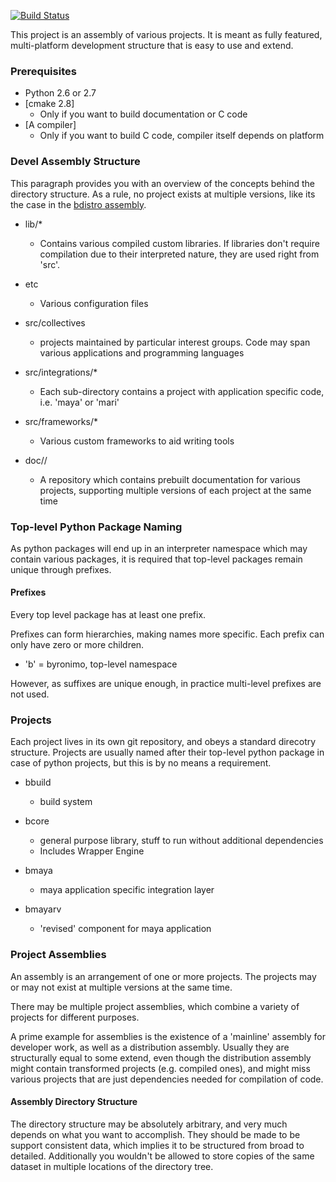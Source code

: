 [![Build Status](https://travis-ci.org/Byron/bdevel-assembly.svg?branch=master)](https://travis-ci.org/Byron/bdevel-assembly)

This project is an assembly of various projects. It is meant as fully featured, multi-platform development structure that is easy to use and extend.


### Prerequisites

* Python 2.6 or 2.7
* [cmake 2.8]
    - Only if you want to build documentation or C code
* [A compiler]
    - Only if you want to build C code, compiler itself depends on platform

### Devel Assembly Structure

This paragraph provides you with an overview of the concepts behind the directory structure.
As a rule, no project exists at multiple versions, like its the case in the [bdistro assembly](https://github.com/Byron/bdistro-assembly).

* lib/*
    - Contains various compiled custom libraries. If libraries don't require compilation due to their interpreted nature, they are used right from 'src'.

* etc
    - Various configuration files

* src/collectives
    - projects maintained by particular interest groups. Code may span various applications and programming languages

* src/integrations/*
    - Each sub-directory contains a project with application specific code, i.e. 'maya' or 'mari'

* src/frameworks/*
    - Various custom frameworks to aid writing tools

* doc/<project>/<version>
    - A repository which contains prebuilt documentation for various projects, supporting multiple versions of each project at the same time

### Top-level Python Package Naming

As python packages will end up in an interpreter namespace which may contain various packages, it is required that top-level packages remain unique through prefixes.

#### Prefixes

Every top level package has at least one prefix.

Prefixes can form hierarchies, making names more specific. Each prefix can only have zero or more children.

* 'b' = byronimo, top-level namespace

However, as suffixes are unique enough, in practice multi-level prefixes are not used.

### Projects

Each project lives in its own git repository, and obeys a standard direcotry structure.
Projects are usually named after their top-level python package in case of python projects, but this is by no means a requirement.

* bbuild
    - build system

* bcore
    - general purpose library, stuff to run without additional dependencies
    - Includes Wrapper Engine

* bmaya
    - maya application specific integration layer

* bmayarv
    - 'revised' component for maya application

### Project Assemblies


An assembly is an arrangement of one or more projects. The projects may or may not exist at multiple versions at the same time.

There may be multiple project assemblies, which combine a variety of projects for different purposes.

A prime example for assemblies is the existence of a 'mainline' assembly for developer work, as well as a distribution assembly. Usually they are structurally equal to some extend, even though the distribution assembly might contain transformed projects (e.g. compiled ones), and might miss various projects that are just dependencies needed for compilation of code.

#### Assembly Directory Structure

The directory structure may be absolutely arbitrary, and very much depends on what you want to accomplish.
They should be made to be support consistent data, which implies it to be structured from broad to detailed. Additionally you wouldn't be allowed to store copies of the same dataset in multiple locations of the directory tree.

